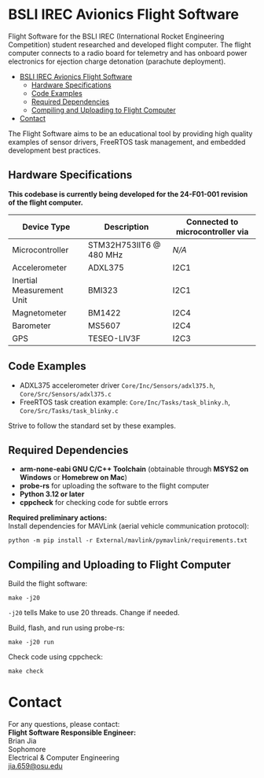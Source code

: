# BSLI IREC Avionics Flight Software

Flight Software for the BSLI IREC (International Rocket Engineering Competition) student researched and developed flight computer.
The flight computer connects to a radio board for telemetry and has onboard power electronics for ejection charge detonation (parachute deployment). 

- [BSLI IREC Avionics Flight Software](#bsli-irec-avionics-flight-software)
  - [Hardware Specifications](#hardware-specifications)
  - [Code Examples](#code-examples)
  - [Required Dependencies](#required-dependencies)
  - [Compiling and Uploading to Flight Computer](#compiling-and-uploading-to-flight-computer)
- [Contact](#contact)

The Flight Software aims to be an educational tool by providing high quality examples of sensor drivers, FreeRTOS task management, and embedded development best practices.

## Hardware Specifications
**This codebase is currently being developed for the 24-F01-001 revision of the flight computer.** 

| Device Type               | Description             | Connected to microcontroller via |
| ------------------------- | ----------------------- | -------------------------------- |
| Microcontroller           | STM32H753IIT6 @ 480 MHz | *N/A*                            |
| Accelerometer             | ADXL375                 | I2C1                             |
| Inertial Measurement Unit | BMI323                  | I2C1                             |
| Magnetometer              | BM1422                  | I2C4                             |
| Barometer                 | MS5607                  | I2C4                             |
| GPS                       | TESEO-LIV3F             | I2C3                             |

## Code Examples
* ADXL375 accelerometer driver `Core/Inc/Sensors/adxl375.h`, `Core/Src/Sensors/adxl375.c`
* FreeRTOS task creation example: `Core/Inc/Tasks/task_blinky.h`, `Core/Src/Tasks/task_blinky.c`
  
Strive to follow the standard set by these examples.

## Required Dependencies

- **arm-none-eabi GNU C/C++ Toolchain** (obtainable through **MSYS2 on Windows** or **Homebrew on Mac**)
- **probe-rs** for uploading the software to the flight computer
- **Python 3.12 or later**
- **cppcheck** for checking code for subtle errors

**Required preliminary actions:**  
Install dependencies for MAVLink (aerial vehicle communication protocol):
```
python -m pip install -r External/mavlink/pymavlink/requirements.txt
```

## Compiling and Uploading to Flight Computer

Build the flight software:
```
make -j20
```

`-j20` tells Make to use 20 threads. Change if needed.

Build, flash, and run using probe-rs:
```
make -j20 run
```

Check code using cppcheck:
```
make check
```

# Contact

For any questions, please contact:  
**Flight Software Responsible Engineer:**  
Brian Jia  
Sophomore  
Electrical & Computer Engineering  
jia.659@osu.edu   